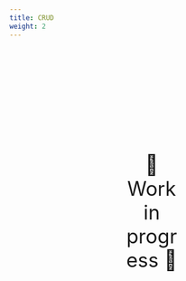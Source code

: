 ```yaml
---
title: CRUD
weight: 2
---
```

<div style="text-align: center; font-size:2.5em;margin: 200px;">🚧 Work in progress 🚧</div>